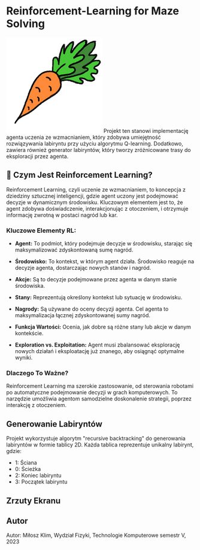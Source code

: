 # Reinforcement-Learning for Maze Solving
![Screenshot1](carrot.png)
Projekt ten stanowi implementację agenta uczenia ze wzmacnianiem, który zdobywa umiejętność rozwiązywania labiryntu przy użyciu algorytmu Q-learning. Dodatkowo, zawiera również generator labiryntów, który tworzy zróżnicowane trasy do eksploracji przez agenta.

## 🚀 Czym Jest Reinforcement Learning?

Reinforcement Learning, czyli uczenie ze wzmacnianiem, to koncepcja z dziedziny sztucznej inteligencji, gdzie agent uczony jest podejmować decyzje w dynamicznym środowisku. Kluczowym elementem jest to, że agent zdobywa doświadczenie, interakcjonując z otoczeniem, i otrzymuje informację zwrotną w postaci nagród lub kar.

### Kluczowe Elementy RL:

- **Agent:** To podmiot, który podejmuje decyzje w środowisku, starając się maksymalizować zdyskontowaną sumę nagród.

- **Środowisko:** To kontekst, w którym agent działa. Środowisko reaguje na decyzje agenta, dostarczając nowych stanów i nagród.

- **Akcje:** Są to decyzje podejmowane przez agenta w danym stanie środowiska.

- **Stany:** Reprezentują określony kontekst lub sytuację w środowisku.

- **Nagrody:** Są używane do oceny decyzji agenta. Cel agenta to maksymalizacja łącznej zdyskontowanej sumy nagród.

- **Funkcja Wartości:** Ocenia, jak dobre są różne stany lub akcje w danym kontekście.

- **Exploration vs. Exploitation:** Agent musi zbalansować eksplorację nowych działań i eksploatację już znanego, aby osiągnąć optymalne wyniki.

### Dlaczego To Ważne?

Reinforcement Learning ma szerokie zastosowanie, od sterowania robotami po automatyczne podejmowanie decyzji w grach komputerowych. To narzędzie umożliwia agentom samodzielne doskonalenie strategii, poprzez interakcję z otoczeniem.

## Generowanie Labiryntów

Projekt wykorzystuje algorytm "recursive backtracking" do generowania labiryntów w formie tablicy 2D. Każda tablica reprezentuje unikalny labirynt, gdzie:
- 1: Ściana
- 0: Ścieżka
- 2: Koniec labiryntu
- 3: Początek labiryntu

## Zrzuty Ekranu

## Autor

Autor: Miłosz Klim, Wydział Fizyki, Technologie Komputerowe semestr V, 2023